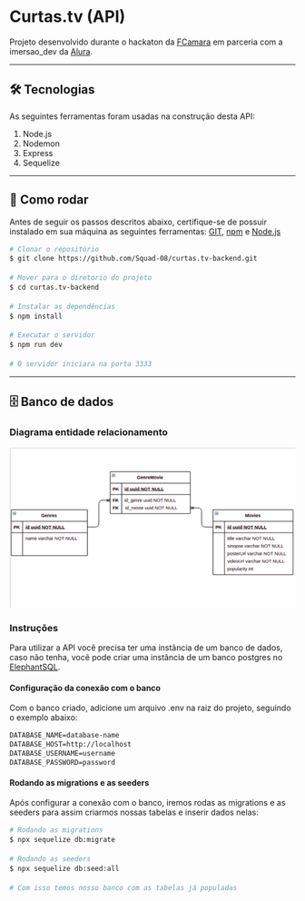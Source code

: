 # Curtas.tv (API)

Projeto desenvolvido durante o hackaton da [FCamara](https://fcamara.com.br/) em parceria com a imersao_dev da [Alura](https://www.alura.com.br/).

<hr>

## 🛠 Tecnologias
As seguintes ferramentas foram usadas na construção desta API:

1. Node.js
2. Nodemon
3. Express
4. Sequelize

<hr>

## 👷 Como rodar
Antes de seguir os passos descritos abaixo, certifique-se de possuir instalado em sua máquina as seguintes ferramentas: [GIT](https://git-scm.com/), [npm](https://www.npmjs.com/) e [Node.js](https://nodejs.org)

```bash
# Clonar o repositório
$ git clone https://github.com/Squad-08/curtas.tv-backend.git

# Mover para o diretorio do projeto
$ cd curtas.tv-backend

# Instalar as dependências
$ npm install

# Executar o servidor
$ npm run dev

# O servidor iniciara na porta 3333
```

<hr>

## 🗄️ Banco de dados
### Diagrama entidade relacionamento

![Diagrama entidade relacionamento](https://github.com/Squad-08/curtas.tv-backend/blob/main/assets/img/diagrama-entidade-relacionamento.png?raw=true)

### Instruções

Para utilizar a API você precisa ter uma instância de um banco de dados, caso não tenha, você pode criar uma instância de um banco postgres no [ElephantSQL](https://www.elephantsql.com/).

#### Configuração da conexão com o banco

Com o banco criado, adicione um arquivo .env na raiz do projeto, seguindo o exemplo abaixo:
```env 
DATABASE_NAME=database-name
DATABASE_HOST=http://localhost
DATABASE_USERNAME=username
DATABASE_PASSWORD=password
```

#### Rodando as migrations e as seeders

Após configurar a conexão com o banco, iremos rodas as migrations e as seeders para assim criarmos nossas tabelas e inserir dados nelas:

```bash
# Rodando as migrations
$ npx sequelize db:migrate

# Rodando as seeders
$ npx sequelize db:seed:all

# Com isso temos nosso banco com as tabelas já populadas
```
